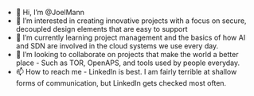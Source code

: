 - 👋 Hi, I’m @JoelMann
- 👀 I’m interested in creating innovative projects with a focus on secure, decoupled design elements that are easy to support
- 🌱 I’m currently learning project management and the basics of how AI and SDN are involved in the cloud systems we use every day.
- 💞️ I’m looking to collaborate on projects that make the world a better place - Such as TOR, OpenAPS, and tools used by people everyday.
- 📫 How to reach me - LinkedIn is best. I am fairly terrible at shallow forms of communication, but LinkedIn gets checked most often.

<!---
JoelMann/JoelMann is a ✨ special ✨ repository because its `README.md` (this file) appears on your GitHub profile.
You can click the Preview link to take a look at your changes.
--->
